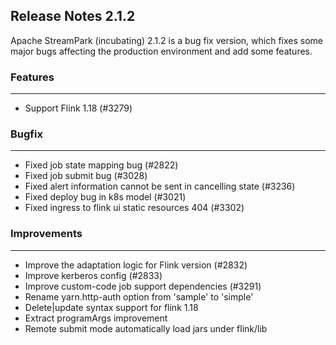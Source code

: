 
## Release Notes 2.1.2

<div style={{height: '30px'}}></div>

Apache StreamPark (incubating) 2.1.2 is a bug fix version, which fixes some major bugs affecting the production environment and add some features.

<div style={{height: '30px'}}></div>

### Features
----

- Support Flink 1.18 (#3279)

### Bugfix
---
- Fixed job state mapping bug (#2822)
- Fixed job submit bug (#3028)
- Fixed alert information cannot be sent in cancelling state (#3236)
- Fixed deploy bug in k8s model (#3021)
- Fixed ingress to flink ui static resources 404 (#3302)

### Improvements
---
- Improve the adaptation logic for Flink version (#2832)
- Improve kerberos config (#2833)
- Improve custom-code job support dependencies (#3291)
- Rename yarn.http-auth option from 'sample' to 'simple'
- Delete|update syntax support for flink 1.18
- Extract programArgs improvement
- Remote submit mode automatically load jars under flink/lib
